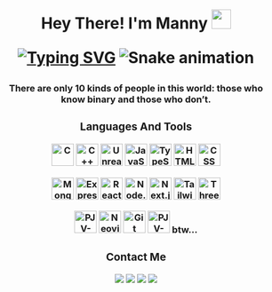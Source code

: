 <h1 align="center">Hey There! I'm Manny <img width="35" src=https://github.com/manny-unchained/manny-unchained/blob/main/resources/hi.gif></p>

[![Typing SVG](https://readme-typing-svg.herokuapp.com?font=Dracula&weight=800&size=23&pause=1000&color=AB00FF&center=true&vCenter=true&random=false&width=435&lines=Game+Developer;Student+Programmer+at+42+Bangkok)](https://git.io/typing-svg)
![Snake animation](https://github.com/manny-unchained/manny-unchained/blob/main/resources/grid-snake.svg)
<br>
<h3 align="center">There are only 10 kinds of people in this world: those who know binary and those who don’t.</p>

<div style="display: inline_block">
  <h3 align="center"> Languages And Tools </h3>

  <a href="https://www.cprogramming.com/" target="_blank" rel="noreferrer"> <img alt="C" height="40" width="40" src="https://cdn.jsdelivr.net/gh/devicons/devicon/icons/c/c-original.svg" /></a>
  <a href="https://isocpp.org/" target="_blank" rel="noreferrer"> <img alt="C++" width="40" height="40" src="https://cdn.jsdelivr.net/gh/devicons/devicon/icons/cplusplus/cplusplus-original.svg" /></a>
  <a href="https://docs.unrealengine.com/5.3/en-US" target="_blank" rel="noreferrer"> <img alt="Unreal Engine" height="40" width="40" src="https://github.com/manny-unchained/manny-unchained/blob/main/resources/unreal-engine-white.svg" /></a>
  <a href="https://developer.mozilla.org/en-US/docs/Web/JavaScript" target="_blank" rel="noreferrer"> <img alt="JavaScript" height="40" width="40" src="https://cdn.jsdelivr.net/gh/devicons/devicon@latest/icons/javascript/javascript-original.svg" /></a>
  <a href="https://www.typescriptlang.org/" target="_blank" rel="noreferrer"> <img alt="TypeScript" height="40" width="40" src="https://cdn.jsdelivr.net/gh/devicons/devicon@latest/icons/typescript/typescript-original.svg" /></a>
  <a href="https://developer.mozilla.org/en-US/docs/Web/HTML" target="_blank" rel="noreferrer"> <img alt="HTML" height="40" width="40" src="https://cdn.jsdelivr.net/gh/devicons/devicon@latest/icons/html5/html5-original.svg" /></a>
  <a href="https://developer.mozilla.org/en-US/docs/Web/CSS" target="_blank" rel="noreferrer"> <img alt="CSS" height="40" width="40" src="https://cdn.jsdelivr.net/gh/devicons/devicon@latest/icons/css3/css3-original.svg" /></a>
  
  <a href="https://www.mongodb.com/" target="_blank" rel="noreferrer"> <img alt="MongoDB" height="40" width="40" src="https://cdn.jsdelivr.net/gh/devicons/devicon@latest/icons/mongodb/mongodb-original.svg" /></a>
  <a href="https://expressjs.com/" target="_blank" rel="noreferrer"> <img alt="Express.js" height="40" width="40" src="https://cdn.jsdelivr.net/gh/devicons/devicon@latest/icons/express/express-original.svg" /></a>
  <a href="https://react.dev/" target="_blank" rel="noreferrer"> <img alt="React" height="40" width="40" src="https://cdn.jsdelivr.net/gh/devicons/devicon@latest/icons/react/react-original.svg" /></a>
  <a href="https://nodejs.org/" target="_blank" rel="noreferrer"> <img alt="Node.js" height="40" width="40" src="https://cdn.jsdelivr.net/gh/devicons/devicon@latest/icons/nodejs/nodejs-original.svg" /></a>
  <a href="https://nextjs.org/" target="_blank" rel="noreferrer"> <img alt="Next.js " height="40" width="40" src="https://cdn.jsdelivr.net/gh/devicons/devicon@latest/icons/nextjs/nextjs-original.svg" /></a>
  <a href="https://tailwindcss.com/" target="_blank" rel="noreferrer"> <img alt="Tailwindcss" height="40" width="40" src="https://cdn.jsdelivr.net/gh/devicons/devicon@latest/icons/tailwindcss/tailwindcss-original.svg" /></a>
  <a href="https://threejs.org/" target="_blank" rel="noreferrer"> <img alt="Three.js " height="40" width="40" src="https://cdn.jsdelivr.net/gh/devicons/devicon@latest/icons/threejs/threejs-original.svg" /></a>

  <a href="https://code.visualstudio.com/" target="_blank" rel="noreferrer"> <img alt="PJV-VS " height="40" width="40" src="https://cdn.jsdelivr.net/gh/devicons/devicon/icons/vscode/vscode-original.svg" /></a>
  <a href="https://neovim.io/" target="_blank" rel="noreferrer"><img alt="Neovim" height="40" width="40" src="https://cdn.jsdelivr.net/gh/devicons/devicon@latest/icons/neovim/neovim-original.svg" /></a>
  <a href="https://git-scm.com/" target="_blank" rel="noreferrer"><img alt="Git" height="40" width="40" src="https://cdn.jsdelivr.net/gh/devicons/devicon/icons/git/git-original.svg" /></a>
  <a href="https://archlinux.org/" target="_blank" rel="noreferrer"><img alt="PJV-Arch-linux" height="40" width="40" src="https://cdn.jsdelivr.net/gh/devicons/devicon@latest/icons/archlinux/archlinux-original.svg" /></a>
  btw...
</div>

<div style="display: inline_block">
  <h3 align="center"> Contact Me </h3>
  <a href= "https://linkedin.com/in/mannytetopata/" target="_blank"><img src="https://img.shields.io/badge/-LinkedIn-%230077B5?style=for-the-badge&logo=linkedin&logoColor=white" target="_blank"></a>
  <a href= "https://www.youtube.com/@unchain3d" target="_blank"><img src="https://img.shields.io/badge/YouTube-FF0000?style=for-the-badge&logo=youtube&logoColor=white" target="_blank"></a>
  <a href="https://www.instagram.com/manny_unchain3d" target="_blank"><img src="https://img.shields.io/badge/-Instagram-%23E4405F?style=for-the-badge&logo=instagram&logoColor=white" target="_blank"></a>
  <a href="https://www.twitter.com/MannyUnchain3d" target="_blank"><img src="https://img.shields.io/badge/Twitter-1DA1F2?style=for-the-badge&logo=twitter&logoColor=white" target="_blank"></a>
</div>

